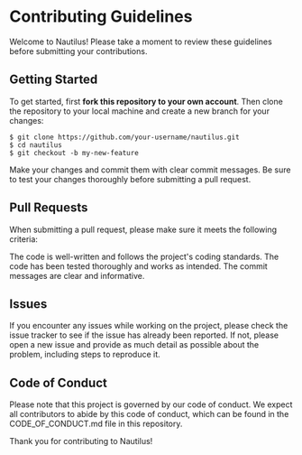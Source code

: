 # Contributing Guidelines
Welcome to Nautilus! Please take a moment to review these guidelines before submitting your contributions.

## Getting Started
To get started, first **fork this repository to your own account**. Then clone the repository to your local machine and create a new branch for your changes:

```shell
$ git clone https://github.com/your-username/nautilus.git
$ cd nautilus
$ git checkout -b my-new-feature
```
Make your changes and commit them with clear commit messages. Be sure to test your changes thoroughly before submitting a pull request.

## Pull Requests
When submitting a pull request, please make sure it meets the following criteria:

The code is well-written and follows the project's coding standards.
The code has been tested thoroughly and works as intended.
The commit messages are clear and informative.

## Issues
If you encounter any issues while working on the project, please check the issue tracker to see if the issue has already been reported. If not, please open a new issue and provide as much detail as possible about the problem, including steps to reproduce it.

## Code of Conduct
Please note that this project is governed by our code of conduct. We expect all contributors to abide by this code of conduct, which can be found in the CODE_OF_CONDUCT.md file in this repository.

Thank you for contributing to Nautilus!